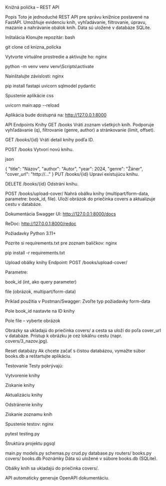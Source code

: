 Knižná polička – REST API

Popis
Toto je jednoduché REST API pre správu knižnice postavené na FastAPI.
Umožňuje evidenciu kníh, vyhľadávanie, filtrovanie, úpravu, mazanie a nahrávanie obálok kníh.
Dáta sú uložené v databáze SQLite.

Inštalácia
Klonujte repozitár:
bash

git clone <repo-url>
cd knizna_policka

Vytvorte virtuálne prostredie a aktivujte ho:
nginx

python -m venv venv
venv\Scripts\activate

Nainštalujte závislosti:
nginx

pip install fastapi uvicorn sqlmodel pydantic

Spustenie aplikácie
css

uvicorn main:app --reload

Aplikácia bude dostupná na:
http://127.0.0.1:8000

API Endpoints
Knihy
GET /books
Vráti zoznam všetkých kníh. Podporuje vyhľadávanie (q), filtrovanie (genre, author) a stránkovanie (limit, offset).

GET /books/{id}
Vráti detail knihy podľa ID.

POST /books
Vytvorí novú knihu.

json

{
  "title": "Názov",
  "author": "Autor",
  "year": 2024,
  "genre": "Žáner",
  "cover_url": "http://..."
}
PUT /books/{id}
Upraví existujúcu knihu.

DELETE /books/{id}
Odstráni knihu.

POST /books/upload-cover/
Nahrá obálku knihy (multipart/form-data, parametre: book_id, file).
Uloží obrázok do priečinka covers a aktualizuje cestu v databáze.

Dokumentácia
Swagger UI: http://127.0.0.1:8000/docs

ReDoc: http://127.0.0.1:8000/redoc

Požiadavky
Python 3.11+

Pozrite si requirements.txt pre zoznam balíčkov:
nginx

pip install -r requirements.txt

Upload obálky knihy
Endpoint: POST /books/upload-cover/

Parametre:

book_id (int, ako query parameter)

file (obrázok, multipart/form-data)

Príklad použitia v Postman/Swagger:
Zvoľte typ požiadavky form-data

Pole book_id nastavte na ID knihy

Pole file – vyberte obrázok

Obrázky sa ukladajú do priečinka covers/ a cesta sa uloží do poľa cover_url v databáze.
Prístup k obrázku je cez lokálnu cestu (napr. covers/3_nazov.jpg).

Reset databázy
Ak chcete začať s čistou databázou, vymažte súbor books.db a reštartujte aplikáciu.

Testovanie
Testy pokrývajú:

Vytvorenie knihy

Získanie knihy

Aktualizáciu knihy

Odstránenie knihy

Získanie zoznamu kníh

Spustenie testov:
nginx

pytest testing.py

Štruktúra projektu
pgsql

main.py
models.py
schemas.py
crud.py
database.py
routers/
    books.py
covers/
books.db
Poznámky
Dáta sú uložené v súbore books.db (SQLite).

Obálky kníh sa ukladajú do priečinka covers/.

API automaticky generuje OpenAPI dokumentáciu.

